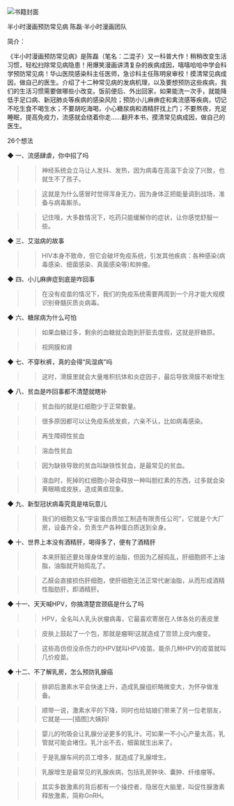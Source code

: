 <img src="https://wfqqreader-1252317822.image.myqcloud.com/cover/871/33603871/t6_33603871.jpg" alt="书籍封面" class="wr_bookCover_img">

半小时漫画预防常见病
陈磊·半小时漫画团队

简介：

《半小时漫画预防常见病》是陈磊（笔名：二混子）又一科普大作！稍稍改变生活习惯，轻松扫除常见病隐患！用爆笑漫画讲清复杂的疾病成因，嘻嘻哈哈中学会科学预防常见病！华山医院感染科主任医师，急诊科主任陈明泉审校！摸清常见病成因，做自己的医生。介绍了十二种常见病的发病机理，以及要想预防这些疾病，我们的生活习惯需要做哪些小改变。饭前便后、外出回家，如果能洗一次手，就能降低手足口病、新冠肺炎等疾病的感染风险；预防小儿麻痹症和禽流感等疾病，切记不吃生食不喝生水；不要胡吃海喝，小心糖尿病和酒精肝找上门；不要熬夜，充足睡眠，提高免疫力，流感就会绕着你走……翻开本书，摸清常见病成因，做自己的医生。

26个想法

◆ 一、流感肆虐，你中招了吗

>> 神经系统会立马让人发抖、发热，因为病毒在高温下会没了兴致，也就生不了孩子。

>> 这就是为什么感冒时觉得浑身无力，因为身体正把能量调到战场，准备与病毒厮杀。

>> 记住哦，大多数情况下，吃药只能缓解你的症状，让你感觉舒服一些。

◆ 三、艾滋病的故事

>> HIV本身不致命，但它会破坏免疫系统，引发其他疾病：各种感染(病毒感染、细菌感染、真菌感染等)和肿瘤。

◆ 四、小儿麻痹症到底是咋回事

>> 在没有疫苗的情况下，我们的免疫系统需要两周到一个月才能大规模识别脊髓灰质炎病毒。

◆ 六、糖尿病为什么可怕

>> 如果血糖过多，剩余的血糖就会跑到肝脏去度假，这就是肝糖原。

>> 视网膜和肾

◆ 七、不穿秋裤，真的会得“风湿病”吗

>> 这时，滑膜里就会大量堆积抗体和炎症因子，最后导致滑膜不断增生

◆ 八、贫血是咋回事都不清楚就瞎补

>> 贫血指的就是红细胞少于正常数量。

>> 很多原因都可以让免疫系统发疯，六亲不认，比如病毒感染。

>> 再生障碍性贫血

>> 溶血性贫血

>> 因为缺铁导致的贫血叫缺铁性贫血，是最常见的贫血。

>> 溶血时，死掉的红细胞小哥会释放一种叫胆红素的东西，过多就会染黄眼睛或皮肤，造成黄疸现象。

◆ 九、新型冠状病毒究竟是啥玩意儿

>> 我们的细胞又名“宇宙蛋白质加工制造有限责任公司”，它就是个大厂房，设备齐全，负责生产各种蛋白质送到全身。

◆ 十、世界上本没有酒精肝，喝得多了，便有了酒精肝

>> 本来肝脏还要处理身体里的油脂，但因为乙醛捣乱，肝细胞顾不上油脂，油脂就开始捣乱了。

>> 乙醛会直接损伤肝细胞，使肝细胞无法正常代谢油脂，从而形成酒精性脂肪肝，即酒精肝。

◆ 十一、天天喊HPV，你搞清楚宫颈癌是什么了吗

>> HPV，全名叫人乳头状瘤病毒，它最喜欢寄居在人体各处的表皮里

>> 皮肤上鼓起了一个包，那就是瘤啊!这就造成了宫颈上皮内瘤变。

>> 这些高仿但没杀伤力的HPV就叫HPV疫苗。能杀几种HPV的疫苗就叫几价疫苗。

◆ 十二、不了解乳房，怎么预防乳腺癌

>> 排卵后激素水平会快速上升，造成乳腺组织略微变大，为怀孕做准备。

>> 顺带一说，激素水平的下降，同时也给姑娘们带来了另一位老朋友，它就是——[插图]大姨妈!

>> 婴儿的吮吸会让乳腺分泌更多的乳汁。可如果一不小心产量太高，乳管就可能会堵住。乳汁出不去，细菌就生出来了。

>> 于是乳腺车间的员工增多，就造成了乳腺增生。

>> 乳腺增生是最常见的乳腺疾病，包括乳房肿块、囊肿、纤维瘤等。

>> 其实多数激素的背后都有一个操控者，隐居在大脑里，叫促性腺激素释放激素，简称GnRH。
